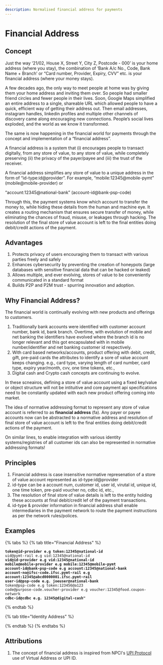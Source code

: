 ```yaml
---
description: Normalised financial address for payments
---
```


# Financial Address

## Concept

Just the way ‘21/02, House X, Street Y, City Z, Postcode - 000’ is your home address (where you stay), the combination of ‘Bank A/c No., Code, Bank Name + Branch’ or “Card number, Provider, Expiry, CVV” etc. is your financial address (where your money stays).&#x20;

A few decades ago, the only way to meet people at home was by giving them your home address and inviting them over. So people had smaller friend circles and fewer people in their lives.  Soon, Google Maps simplified an entire address to a single, shareable URL which allowed people to have a quick, efficient way of getting their address out. Then email addresses, instagram handles, linkedin profiles and multiple other channels of discovery came along encouraging new connections. People’s social lives exploded, and the world as we know it transformed.&#x20;

The same is now happening in the financial world for payments through the concept and implementation of a “financial address”. &#x20;

A financial address is a system that (i) encourages people to transact digitally, from any store of value, to any store of value, while completely preserving (ii) the privacy of the payer/payee and (iii) the trust of the receiver.&#x20;

A financial address simplifies any store of value to a unique address in the form of “id-type:id@provider”. For example,  “mobile:12345@mobile-pymt”  (mobile@mobile-provider)  or&#x20;

“account:12345@national-bank” (account-id@bank-psp-code)&#x20;

Through this, the payment systems know which account to transfer the money to, while hiding these details from the human and machine eye. It creates a routing mechanism that ensures secure transfer of money, while eliminating the chances of fraud, misuse, or leakages through hacking. The resolution of the final store of value account is left to the final entities doing debit/credit actions of the payment.

## Advantages&#x20;

1. Protects privacy of users encouraging them to transact with various parties freely and safely&#x20;
2. Enhances cybersecurity by preventing the creation of honeypots (large databases with sensitive financial data that can be hacked or leaked)&#x20;
3. Allows multiple, and ever evolving, stores of value to be conveniently communicated in a standard format&#x20;
4. Builds P2P and P2M trust - spurring innovation and adoption.&#x20;

## Why Financial Address?

The financial world is continually evolving with new products and offerings to customers.&#x20;

1. Traditionally bank accounts were identified with customer account number, bank id, bank branch. Overtime, with evolution of  mobile and net banking the identifiers have evolved where the branch id is no longer relevant and this got encapsulated with in mobile number/identifier and net banking customer id respectively.
2. With card based networks/accounts, product offering with debit, credit, gift, pre-paid cards the attributes to identify a sore of value account keeps changing. e.g., card type, varying length of card number, card type, expiry year/month, cvv, one time tokens, etc.,
3. &#x20;Digital cash and Crypto cash concepts are continuing to evolve.

In these scneairos, defining a store of value account using a fixed key/value or object structure will not be intituitive and core payment api specifications need to be constantly updated with each new product offering coming into market.

The idea of normative addressing format to represent any store of value account is referred to as **financial address** (fa). Any payer or payee accounts now can be abstracted to a normative address and resolution of final store of value account is left to the final entities doing debit/credit actions of the payment.

On similar lines, to enable integration with various identity systems/registries of all customer ids can also be represented in normative addressing formats!

## Principles

1. Financial address is case insensitive normative represenation of a store of value account represented as id-type:id@provider
2. id-type can be a account num, customer id, user id, virutal id, unique id, one time token, pre-paid voucher no, cdbc  id, etc.,
3. The resolution of final store of value details is left to the entity holding these accounts at final debit/credit lef of the payment transactions.
4. id-type & provider information in financial address shall enable intermediaries in the payment network to route the payment instructions as per the network rules/polices.

## Examples

{% tabs %}
{% tab title="Financial Address" %}
<pre data-line-numbers><code><strong>token@id-provider e.g token:12345@national-id
</strong>uid@pymt-rail e.g uid:12345@national-id
<strong>vid@id-provider e.g vid:12345@national-id
</strong><strong>mobile@mobile-provider e.g mobile:12345@mobile-pymt
</strong><strong>account-id@bank-psp-code e.g account:12345@national-bank
</strong><strong>account-no@ifsc-code.ifsc.pymt-rail e.g account:12345@abcd0000001.ifsc.pymt-rail
</strong><strong>user-id@psp-code e.g. joeuser@national-bank
</strong>token@psp-code e.g token:123456@a123
code@purpose-code.voucher-provider e.g voucher:12345@food.coupon-network
<strong>cdbc-id@cdbc e.g. 12345@digital-cash"
</strong></code></pre>
{% endtab %}

{% tab title="Identity Address" %}

{% endtab %}
{% endtabs %}

## Attributions

1. The concept of financial address is inspired from NPCI's [UPI Protocol](https://www.npci.org.in/what-we-do/upi/product-overview) use of Virtual Address or UPI ID.

